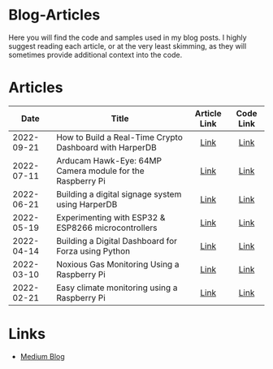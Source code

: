 # Blog-Articles
Here you will find the code and samples used in my blog posts. I highly suggest reading each article, or at the very least skimming, as they will sometimes provide additional context into the code.

# Articles
| Date | Title | Article Link | Code Link |
| ---- | ----- | :----------: | :-------: |
| 2022-09-21 | How to Build a Real-Time Crypto Dashboard with HarperDB | [Link](https://harperdb.io/blog/how-to-build-a-real-time-crypto-dashboard/) | [Link](https://github.com/makvoid/guide-harperdb-crypto-dashboard)
| 2022-07-11 | Arducam Hawk-Eye: 64MP Camera module for the Raspberry Pi | [Link](https://levelup.gitconnected.com/arducam-hawk-eye-64mp-camera-module-for-the-raspberry-pi-4f451b95ed11) | [Link](https://github.com/makvoid/Blog-Articles/tree/main/Arducam-64MP-Raspberry-Pi-Camera) |
| 2022-06-21 | Building a digital signage system using HarperDB | [Link](https://medium.com/gitconnected/building-a-digital-signage-system-using-harperdb-9f87ebe0849b) | [Link](https://github.com/makvoid/guide-harperdb-digital-signage) |
| 2022-05-19 | Experimenting with ESP32 & ESP8266 microcontrollers | [Link](https://medium.com/@makvoid/experimenting-with-esp32-esp8266-microcontrollers-1a6e27ef15ca) | [Link](https://github.com/makvoid/Blog-Articles/tree/main/ESP32-ESP8266-Experiments) |
| 2022-04-14 | Building a Digital Dashboard for Forza using Python | [Link](https://medium.com/@makvoid/building-a-digital-dashboard-for-forza-using-python-62a0358cb43b) | [Link](https://github.com/makvoid/Blog-Articles/tree/main/Forza-Telemetry) |
| 2022-03-10 | Noxious Gas Monitoring Using a Raspberry Pi | [Link](https://medium.com/@makvoid/noxious-gas-monitoring-using-a-raspberry-pi-27523b6ba5b6) | [Link](https://github.com/makvoid/Blog-Articles/tree/main/Raspberry-Pi-SGP40-Mox-Gas-Sensor-Python) |
| 2022-02-21 | Easy climate monitoring using a Raspberry Pi | [Link](https://medium.com/@makvoid/easy-climate-monitoring-using-a-raspberry-pi-b43fc55b579c) | [Link](https://github.com/makvoid/Blog-Articles/tree/main/Raspberry-Pi-AHT20-Climate-Sensor-Python) |

# Links
* [Medium Blog](https://medium.com/@makvoid)

